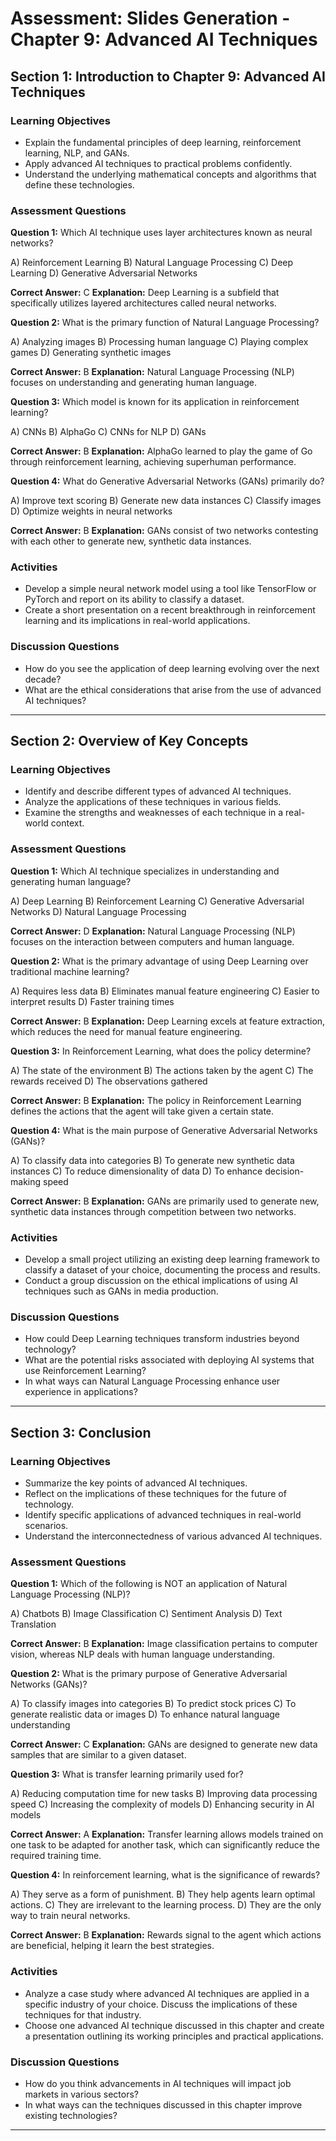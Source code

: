 # Assessment: Slides Generation - Chapter 9: Advanced AI Techniques

## Section 1: Introduction to Chapter 9: Advanced AI Techniques

### Learning Objectives
- Explain the fundamental principles of deep learning, reinforcement learning, NLP, and GANs.
- Apply advanced AI techniques to practical problems confidently.
- Understand the underlying mathematical concepts and algorithms that define these technologies.

### Assessment Questions

**Question 1:** Which AI technique uses layer architectures known as neural networks?

  A) Reinforcement Learning
  B) Natural Language Processing
  C) Deep Learning
  D) Generative Adversarial Networks

**Correct Answer:** C
**Explanation:** Deep Learning is a subfield that specifically utilizes layered architectures called neural networks.

**Question 2:** What is the primary function of Natural Language Processing?

  A) Analyzing images
  B) Processing human language
  C) Playing complex games
  D) Generating synthetic images

**Correct Answer:** B
**Explanation:** Natural Language Processing (NLP) focuses on understanding and generating human language.

**Question 3:** Which model is known for its application in reinforcement learning?

  A) CNNs
  B) AlphaGo
  C) CNNs for NLP
  D) GANs

**Correct Answer:** B
**Explanation:** AlphaGo learned to play the game of Go through reinforcement learning, achieving superhuman performance.

**Question 4:** What do Generative Adversarial Networks (GANs) primarily do?

  A) Improve text scoring
  B) Generate new data instances
  C) Classify images
  D) Optimize weights in neural networks

**Correct Answer:** B
**Explanation:** GANs consist of two networks contesting with each other to generate new, synthetic data instances.

### Activities
- Develop a simple neural network model using a tool like TensorFlow or PyTorch and report on its ability to classify a dataset.
- Create a short presentation on a recent breakthrough in reinforcement learning and its implications in real-world applications.

### Discussion Questions
- How do you see the application of deep learning evolving over the next decade?
- What are the ethical considerations that arise from the use of advanced AI techniques?

---

## Section 2: Overview of Key Concepts

### Learning Objectives
- Identify and describe different types of advanced AI techniques.
- Analyze the applications of these techniques in various fields.
- Examine the strengths and weaknesses of each technique in a real-world context.

### Assessment Questions

**Question 1:** Which AI technique specializes in understanding and generating human language?

  A) Deep Learning
  B) Reinforcement Learning
  C) Generative Adversarial Networks
  D) Natural Language Processing

**Correct Answer:** D
**Explanation:** Natural Language Processing (NLP) focuses on the interaction between computers and human language.

**Question 2:** What is the primary advantage of using Deep Learning over traditional machine learning?

  A) Requires less data
  B) Eliminates manual feature engineering
  C) Easier to interpret results
  D) Faster training times

**Correct Answer:** B
**Explanation:** Deep Learning excels at feature extraction, which reduces the need for manual feature engineering.

**Question 3:** In Reinforcement Learning, what does the policy determine?

  A) The state of the environment
  B) The actions taken by the agent
  C) The rewards received
  D) The observations gathered

**Correct Answer:** B
**Explanation:** The policy in Reinforcement Learning defines the actions that the agent will take given a certain state.

**Question 4:** What is the main purpose of Generative Adversarial Networks (GANs)?

  A) To classify data into categories
  B) To generate new synthetic data instances
  C) To reduce dimensionality of data
  D) To enhance decision-making speed

**Correct Answer:** B
**Explanation:** GANs are primarily used to generate new, synthetic data instances through competition between two networks.

### Activities
- Develop a small project utilizing an existing deep learning framework to classify a dataset of your choice, documenting the process and results.
- Conduct a group discussion on the ethical implications of using AI techniques such as GANs in media production.

### Discussion Questions
- How could Deep Learning techniques transform industries beyond technology?
- What are the potential risks associated with deploying AI systems that use Reinforcement Learning?
- In what ways can Natural Language Processing enhance user experience in applications?

---

## Section 3: Conclusion

### Learning Objectives
- Summarize the key points of advanced AI techniques.
- Reflect on the implications of these techniques for the future of technology.
- Identify specific applications of advanced techniques in real-world scenarios.
- Understand the interconnectedness of various advanced AI techniques.

### Assessment Questions

**Question 1:** Which of the following is NOT an application of Natural Language Processing (NLP)?

  A) Chatbots
  B) Image Classification
  C) Sentiment Analysis
  D) Text Translation

**Correct Answer:** B
**Explanation:** Image classification pertains to computer vision, whereas NLP deals with human language understanding.

**Question 2:** What is the primary purpose of Generative Adversarial Networks (GANs)?

  A) To classify images into categories
  B) To predict stock prices
  C) To generate realistic data or images
  D) To enhance natural language understanding

**Correct Answer:** C
**Explanation:** GANs are designed to generate new data samples that are similar to a given dataset.

**Question 3:** What is transfer learning primarily used for?

  A) Reducing computation time for new tasks
  B) Improving data processing speed
  C) Increasing the complexity of models
  D) Enhancing security in AI models

**Correct Answer:** A
**Explanation:** Transfer learning allows models trained on one task to be adapted for another task, which can significantly reduce the required training time.

**Question 4:** In reinforcement learning, what is the significance of rewards?

  A) They serve as a form of punishment.
  B) They help agents learn optimal actions.
  C) They are irrelevant to the learning process.
  D) They are the only way to train neural networks.

**Correct Answer:** B
**Explanation:** Rewards signal to the agent which actions are beneficial, helping it learn the best strategies.

### Activities
- Analyze a case study where advanced AI techniques are applied in a specific industry of your choice. Discuss the implications of these techniques for that industry.
- Choose one advanced AI technique discussed in this chapter and create a presentation outlining its working principles and practical applications.

### Discussion Questions
- How do you think advancements in AI techniques will impact job markets in various sectors?
- In what ways can the techniques discussed in this chapter improve existing technologies?

---

